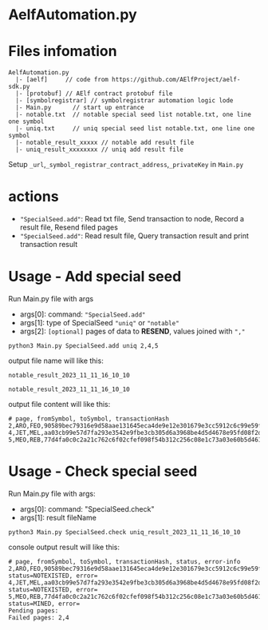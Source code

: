 # AelfAutomation.py


# Files infomation

```shell
AelfAutomation.py
  |- [aelf]     // code from https://github.com/AElfProject/aelf-sdk.py 
  |- [protobuf] // AElf contract protobuf file
  |- [symbolregistrar] // symbolregistrar automation logic lode
  |- Main.py      // start up entrance
  |- notable.txt  // notable special seed list notable.txt, one line one symbol
  |- uniq.txt     // uniq special seed list notable.txt, one line one symbol
  |- notable_result_xxxxx // notable add result file
  |- uniq_result_xxxxxxxx // uniq add result file
```

Setup `_url`,`_symbol_registrar_contract_address`,`_privateKey` in `Main.py`

# actions
- `"SpecialSeed.add"`: Read txt file, Send transaction to node, Record a result file, Resend filed pages
- `"SpecialSeed.add"`: Read result file, Query transaction result and print transaction result


# Usage - Add special seed

Run Main.py file with args

- args[0]: command: `"SpecialSeed.add"`
- args[1]: type of SpecialSeed `"uniq"` or `"notable"`
- args[2]: `[optional]` pages of data to **RESEND**, values joined with `"," `

```shell
python3 Main.py SpecialSeed.add uniq 2,4,5
```

output file name will like this:

`notable_result_2023_11_11_16_10_10`

`notable_result_2023_11_11_16_10_10`

output file content will like this:
```shell
# page, fromSymbol, toSymbol, transactionHash
2,ARO,FEO,90589bec79316e9d58aae131645eca4de9e12e301679e3cc5912c6c99e59f386
4,JET,MEL,aa03cb99e57d7fa293e3542e9fbe3cb305d6a3968be4d5d4678e95fd08f2d47a
5,MEO,REB,77d4fa0c0c2a21c762c6f02cfef098f54b312c256c08e1c73a03e60b5d461b71
```


# Usage - Check special seed
Run Main.py file with args:
- args[0]: command: "SpecialSeed.check"
- args[1]: result fileName

```shell
python3 Main.py SpecialSeed.check uniq_result_2023_11_11_16_10_10
```

console output result will like this:

```shell
# page, fromSymbol, toSymbol, transactionHash, status, error-info
2,ARO,FEO,90589bec79316e9d58aae131645eca4de9e12e301679e3cc5912c6c99e59f386 status=NOTEXISTED, error=
4,JET,MEL,aa03cb99e57d7fa293e3542e9fbe3cb305d6a3968be4d5d4678e95fd08f2d47a status=NOTEXISTED, error=
5,MEO,REB,77d4fa0c0c2a21c762c6f02cfef098f54b312c256c08e1c73a03e60b5d461b71 status=MINED, error=
Pending pages: 
Failed pages: 2,4
```

